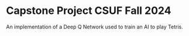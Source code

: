 # Capstone Project CSUF Fall 2024
An implementation of a Deep Q Network used to train an AI to play Tetris.
